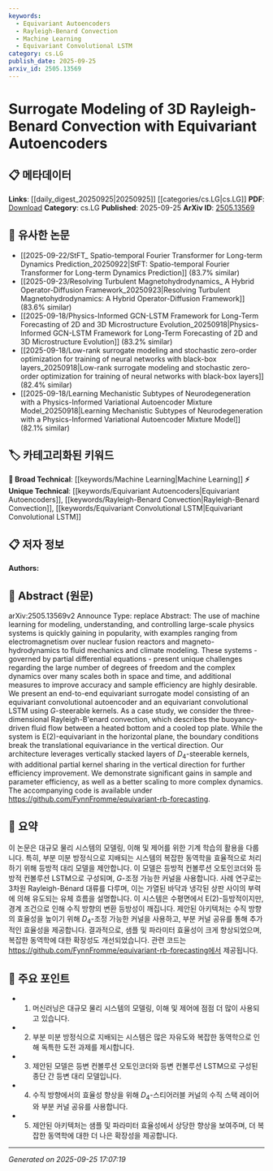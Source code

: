 ```yaml
---
keywords:
  - Equivariant Autoencoders
  - Rayleigh-Benard Convection
  - Machine Learning
  - Equivariant Convolutional LSTM
category: cs.LG
publish_date: 2025-09-25
arxiv_id: 2505.13569
---
```


<!-- KEYWORD_LINKING_METADATA:
{
  "processed_timestamp": "2025-09-25T17:07:19.594975",
  "vocabulary_version": "1.0",
  "selected_keywords": [
    "Equivariant Autoencoders",
    "Rayleigh-Benard Convection",
    "Machine Learning",
    "Equivariant Convolutional LSTM"
  ],
  "rejected_keywords": [],
  "similarity_scores": {
    "Equivariant Autoencoders": 0.78,
    "Rayleigh-Benard Convection": 0.8,
    "Machine Learning": 0.7,
    "Equivariant Convolutional LSTM": 0.82
  },
  "extraction_method": "AI_prompt_based",
  "budget_applied": true,
  "candidates_json": {
    "candidates": [
      {
        "surface": "Equivariant Autoencoders",
        "canonical": "Equivariant Autoencoders",
        "aliases": [
          "Equivariant Convolutional Autoencoders"
        ],
        "category": "unique_technical",
        "rationale": "This concept is central to the paper's methodology and offers a unique approach to modeling physical systems.",
        "novelty_score": 0.75,
        "connectivity_score": 0.68,
        "specificity_score": 0.85,
        "link_intent_score": 0.78
      },
      {
        "surface": "Rayleigh-Benard Convection",
        "canonical": "Rayleigh-Benard Convection",
        "aliases": [
          "Rayleigh-Bénard Convection"
        ],
        "category": "unique_technical",
        "rationale": "This is the specific physical phenomenon being modeled, providing a unique context for the study.",
        "novelty_score": 0.7,
        "connectivity_score": 0.65,
        "specificity_score": 0.9,
        "link_intent_score": 0.8
      },
      {
        "surface": "Machine Learning",
        "canonical": "Machine Learning",
        "aliases": [],
        "category": "broad_technical",
        "rationale": "This is a fundamental technique used in the study, connecting it to a broad range of related research.",
        "novelty_score": 0.3,
        "connectivity_score": 0.9,
        "specificity_score": 0.5,
        "link_intent_score": 0.7
      },
      {
        "surface": "Equivariant Convolutional LSTM",
        "canonical": "Equivariant Convolutional LSTM",
        "aliases": [],
        "category": "unique_technical",
        "rationale": "This specific model architecture is a novel contribution of the paper, enhancing connectivity to advanced neural network designs.",
        "novelty_score": 0.8,
        "connectivity_score": 0.7,
        "specificity_score": 0.88,
        "link_intent_score": 0.82
      }
    ],
    "ban_list_suggestions": [
      "end-to-end",
      "sample efficiency",
      "parameter efficiency"
    ]
  },
  "decisions": [
    {
      "candidate_surface": "Equivariant Autoencoders",
      "resolved_canonical": "Equivariant Autoencoders",
      "decision": "linked",
      "scores": {
        "novelty": 0.75,
        "connectivity": 0.68,
        "specificity": 0.85,
        "link_intent": 0.78
      }
    },
    {
      "candidate_surface": "Rayleigh-Benard Convection",
      "resolved_canonical": "Rayleigh-Benard Convection",
      "decision": "linked",
      "scores": {
        "novelty": 0.7,
        "connectivity": 0.65,
        "specificity": 0.9,
        "link_intent": 0.8
      }
    },
    {
      "candidate_surface": "Machine Learning",
      "resolved_canonical": "Machine Learning",
      "decision": "linked",
      "scores": {
        "novelty": 0.3,
        "connectivity": 0.9,
        "specificity": 0.5,
        "link_intent": 0.7
      }
    },
    {
      "candidate_surface": "Equivariant Convolutional LSTM",
      "resolved_canonical": "Equivariant Convolutional LSTM",
      "decision": "linked",
      "scores": {
        "novelty": 0.8,
        "connectivity": 0.7,
        "specificity": 0.88,
        "link_intent": 0.82
      }
    }
  ]
}
-->

# Surrogate Modeling of 3D Rayleigh-Benard Convection with Equivariant Autoencoders

## 📋 메타데이터

**Links**: [[daily_digest_20250925|20250925]] [[categories/cs.LG|cs.LG]]
**PDF**: [Download](https://arxiv.org/pdf/2505.13569.pdf)
**Category**: cs.LG
**Published**: 2025-09-25
**ArXiv ID**: [2505.13569](https://arxiv.org/abs/2505.13569)

## 🔗 유사한 논문
- [[2025-09-22/StFT_ Spatio-temporal Fourier Transformer for Long-term Dynamics Prediction_20250922|StFT: Spatio-temporal Fourier Transformer for Long-term Dynamics Prediction]] (83.7% similar)
- [[2025-09-23/Resolving Turbulent Magnetohydrodynamics_ A Hybrid Operator-Diffusion Framework_20250923|Resolving Turbulent Magnetohydrodynamics: A Hybrid Operator-Diffusion Framework]] (83.6% similar)
- [[2025-09-18/Physics-Informed GCN-LSTM Framework for Long-Term Forecasting of 2D and 3D Microstructure Evolution_20250918|Physics-Informed GCN-LSTM Framework for Long-Term Forecasting of 2D and 3D Microstructure Evolution]] (83.2% similar)
- [[2025-09-18/Low-rank surrogate modeling and stochastic zero-order optimization for training of neural networks with black-box layers_20250918|Low-rank surrogate modeling and stochastic zero-order optimization for training of neural networks with black-box layers]] (82.4% similar)
- [[2025-09-18/Learning Mechanistic Subtypes of Neurodegeneration with a Physics-Informed Variational Autoencoder Mixture Model_20250918|Learning Mechanistic Subtypes of Neurodegeneration with a Physics-Informed Variational Autoencoder Mixture Model]] (82.1% similar)

## 🏷️ 카테고리화된 키워드
**🧠 Broad Technical**: [[keywords/Machine Learning|Machine Learning]]
**⚡ Unique Technical**: [[keywords/Equivariant Autoencoders|Equivariant Autoencoders]], [[keywords/Rayleigh-Benard Convection|Rayleigh-Benard Convection]], [[keywords/Equivariant Convolutional LSTM|Equivariant Convolutional LSTM]]

## 📋 저자 정보

**Authors:** 

## 📄 Abstract (원문)

arXiv:2505.13569v2 Announce Type: replace 
Abstract: The use of machine learning for modeling, understanding, and controlling large-scale physics systems is quickly gaining in popularity, with examples ranging from electromagnetism over nuclear fusion reactors and magneto-hydrodynamics to fluid mechanics and climate modeling. These systems - governed by partial differential equations - present unique challenges regarding the large number of degrees of freedom and the complex dynamics over many scales both in space and time, and additional measures to improve accuracy and sample efficiency are highly desirable. We present an end-to-end equivariant surrogate model consisting of an equivariant convolutional autoencoder and an equivariant convolutional LSTM using $G$-steerable kernels. As a case study, we consider the three-dimensional Rayleigh-B\'enard convection, which describes the buoyancy-driven fluid flow between a heated bottom and a cooled top plate. While the system is E(2)-equivariant in the horizontal plane, the boundary conditions break the translational equivariance in the vertical direction. Our architecture leverages vertically stacked layers of $D_4$-steerable kernels, with additional partial kernel sharing in the vertical direction for further efficiency improvement. We demonstrate significant gains in sample and parameter efficiency, as well as a better scaling to more complex dynamics. The accompanying code is available under https://github.com/FynnFromme/equivariant-rb-forecasting.

## 📝 요약

이 논문은 대규모 물리 시스템의 모델링, 이해 및 제어를 위한 기계 학습의 활용을 다룹니다. 특히, 부분 미분 방정식으로 지배되는 시스템의 복잡한 동역학을 효율적으로 처리하기 위해 등방적 대리 모델을 제안합니다. 이 모델은 등방적 컨볼루션 오토인코더와 등방적 컨볼루션 LSTM으로 구성되며, $G$-조정 가능한 커널을 사용합니다. 사례 연구로는 3차원 Rayleigh-Bénard 대류를 다루며, 이는 가열된 바닥과 냉각된 상판 사이의 부력에 의해 유도되는 유체 흐름을 설명합니다. 이 시스템은 수평면에서 E(2)-등방적이지만, 경계 조건으로 인해 수직 방향의 변환 등방성이 깨집니다. 제안된 아키텍처는 수직 방향의 효율성을 높이기 위해 $D_4$-조정 가능한 커널을 사용하고, 부분 커널 공유를 통해 추가적인 효율성을 제공합니다. 결과적으로, 샘플 및 파라미터 효율성이 크게 향상되었으며, 복잡한 동역학에 대한 확장성도 개선되었습니다. 관련 코드는 https://github.com/FynnFromme/equivariant-rb-forecasting에서 제공됩니다.

## 🎯 주요 포인트

- 1. 머신러닝은 대규모 물리 시스템의 모델링, 이해 및 제어에 점점 더 많이 사용되고 있습니다.
- 2. 부분 미분 방정식으로 지배되는 시스템은 많은 자유도와 복잡한 동역학으로 인해 독특한 도전 과제를 제시합니다.
- 3. 제안된 모델은 등변 컨볼루션 오토인코더와 등변 컨볼루션 LSTM으로 구성된 종단 간 등변 대리 모델입니다.
- 4. 수직 방향에서의 효율성 향상을 위해 $D_4$-스티어러블 커널의 수직 스택 레이어와 부분 커널 공유를 사용합니다.
- 5. 제안된 아키텍처는 샘플 및 파라미터 효율성에서 상당한 향상을 보여주며, 더 복잡한 동역학에 대한 더 나은 확장성을 제공합니다.


---

*Generated on 2025-09-25 17:07:19*